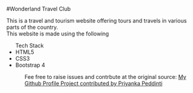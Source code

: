 #Wonderland Travel Club

<p> This is a  travel and tourism website offering tours and travels in various parts 
of the country.<br>
This website is made using the following <ul>Tech Stack <li> HTML5 </li> <li>CSS3</li> <li>Bootstrap 4</li> <ul>
</p>

<p>Fee free to raise issues and contrbute at the original source:
    <a href="https://github.com/priyanka-p01/wonder-land-travel-club"> My Github Profile </a>
    <a href="https://github.com/priyanka-p01"> Project contributed by Priyanka Peddinti </a>
</p>
